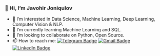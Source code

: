 ### 👋 Hi, I’m Javohir Joniqulov
- 👀 I’m interested in Data Science, Machine Learning, Deep Learning, Computer Vision & NLP.
- 🌱 I’m currently learning Machine Learning and SQL.
- 🤝 I’m looking to collaborate on Python, Open Source.
- 📫 How to reach me:
[![Telegram Badge](https://img.shields.io/badge/-Telegram-blue?style=flat-square&logo=Telegram&logoColor=white)](https://t.me/Javohir_Dev)
[![Gmail Badge](https://img.shields.io/badge/-Gmail-cf4134?style=flat-square&logo=Gmail&logoColor=white)](mailto:jonikulov.uz@gmail.com)
[![LinkedIn Badge](https://img.shields.io/badge/-Linkedin-blue?style=flat-square&logo=Linkedin&logoColor=white)](https://linkedin.com/in/jonikulov)


<!---
Jonikulov/Jonikulov is a ✨ special ✨ repository because its `README.md` (this file) appears on your GitHub profile.
You can click the Preview link to take a look at your changes.
--->
